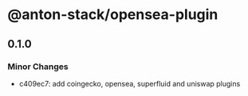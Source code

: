 # @anton-stack/opensea-plugin

## 0.1.0

### Minor Changes

- c409ec7: add coingecko, opensea, superfluid and uniswap plugins
